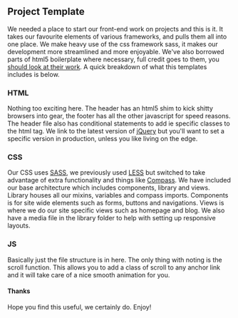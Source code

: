 ## Project Template
We needed a place to start our front-end work on projects and this is it. It takes our favourite elements of various frameworks, and pulls them all into one place. We make heavy use of the css framework sass, it makes our development more streamlined and more enjoyable. We've also borrowed parts of html5 boilerplate where necessary, full credit goes to them, you [should look at their work](http://h5bp.com). A quick breakdown of what this templates includes is below.

### HTML
Nothing too exciting here. The header has an html5 shim to kick shitty browsers into gear, the footer has all the other javascript for speed reasons. The header file also has conditional statements to add ie specific classes to the html tag. We link to the latest version of [jQuery](http://jquery.com) but you'll want to set a specific version in production, unless you like living on the edge.

### CSS
Our CSS uses [SASS](http://sass-lang.com/), we previously used [LESS](http://lesscss.org) but switched to take advantage of extra functionality and things like [Compass](http://compass-style.org). We have included our base architecture which includes components, library and views. Library houses all our mixins, variables and compass imports. Components is for site wide elements such as forms, buttons and navigations. Views is where we do our site specific views such as homepage and blog. We also have a media file in the library folder to help with setting up responsive layouts.

### JS
Basically just the file structure is in here. The only thing with noting is the scroll function. This allows you to add a class of scroll to any anchor link and it will take care of a nice smooth animation for you.

#### Thanks
Hope you find this useful, we certainly do. Enjoy!

